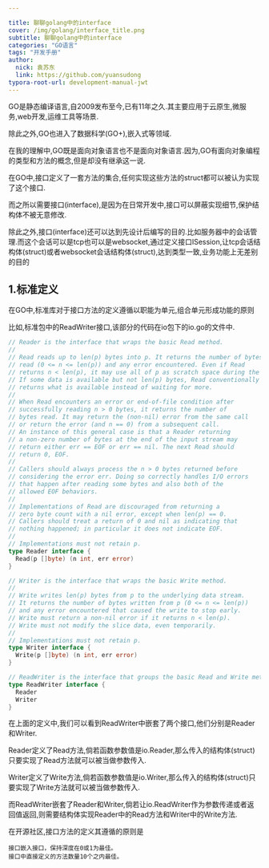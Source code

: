```yaml
---

title: 聊聊golang中的interface
cover: /img/golang/interface_title.png
subtitle: 聊聊golang中的interface
categories: "GO语言"
tags: "开发手册"
author:
  nick: 袁苏东
  link: https://github.com/yuansudong
typora-root-url: development-manual-jwt
---
```


GO是静态编译语言,自2009发布至今,已有11年之久.其主要应用于云原生,微服务,web开发,运维工具等场景.



除此之外,GO也进入了数据科学(GO+),嵌入式等领域.



在我的理解中,GO既是面向对象语言也不是面向对象语言.因为,GO有面向对象编程的类型和方法的概念,但是却没有继承这一说.



在GO中,接口定义了一套方法的集合,任何实现这些方法的struct都可以被认为实现了这个接口.



而之所以需要接口(interface),是因为在日常开发中,接口可以屏蔽实现细节,保护结构体不被无意修改.



除此之外,接口(interface)还可以达到先设计后编写的目的.比如服务器中的会话管理.而这个会话可以是tcp也可以是websocket,通过定义接口ISession,让tcp会话结构体(struct)或者websocket会话结构体(struct),达到类型一致,业务功能上无差别的目的



## 1.标准定义



在GO中,标准库对于接口方法的定义遵循以职能为单元,组合单元形成功能的原则



比如,标准包中的ReadWriter接口,该部分的代码在io包下的io.go的文件中.



```go
// Reader is the interface that wraps the basic Read method.
//
// Read reads up to len(p) bytes into p. It returns the number of bytes
// read (0 <= n <= len(p)) and any error encountered. Even if Read
// returns n < len(p), it may use all of p as scratch space during the call.
// If some data is available but not len(p) bytes, Read conventionally
// returns what is available instead of waiting for more.
//
// When Read encounters an error or end-of-file condition after
// successfully reading n > 0 bytes, it returns the number of
// bytes read. It may return the (non-nil) error from the same call
// or return the error (and n == 0) from a subsequent call.
// An instance of this general case is that a Reader returning
// a non-zero number of bytes at the end of the input stream may
// return either err == EOF or err == nil. The next Read should
// return 0, EOF.
//
// Callers should always process the n > 0 bytes returned before
// considering the error err. Doing so correctly handles I/O errors
// that happen after reading some bytes and also both of the
// allowed EOF behaviors.
//
// Implementations of Read are discouraged from returning a
// zero byte count with a nil error, except when len(p) == 0.
// Callers should treat a return of 0 and nil as indicating that
// nothing happened; in particular it does not indicate EOF.
//
// Implementations must not retain p.
type Reader interface {
  Read(p []byte) (n int, err error)
}

// Writer is the interface that wraps the basic Write method.
//
// Write writes len(p) bytes from p to the underlying data stream.
// It returns the number of bytes written from p (0 <= n <= len(p))
// and any error encountered that caused the write to stop early.
// Write must return a non-nil error if it returns n < len(p).
// Write must not modify the slice data, even temporarily.
//
// Implementations must not retain p.
type Writer interface {
  Write(p []byte) (n int, err error)
}

// ReadWriter is the interface that groups the basic Read and Write methods.
type ReadWriter interface {
  Reader
  Writer
}
```



在上面的定义中,我们可以看到ReadWriter中嵌套了两个接口,他们分别是Reader和Writer.



Reader定义了Read方法,倘若函数参数值是io.Reader,那么传入的结构体(struct)只要实现了Read方法就可以被当做参数传入.



Writer定义了Write方法,倘若函数参数值是io.Writer,那么传入的结构体(struct)只要实现了Write方法就可以被当做参数传入.



而ReadWriter嵌套了Reader和Writer,倘若让io.ReadWriter作为参数传递或者返回值返回,则需要结构体实现Reader中的Read方法和Writer中的Write方法.



在开源社区,接口方法的定义其遵循的原则是



```ABAP
接口嵌入接口，保持深度在0或1为最佳。
接口中直接定义的方法数量10个之内最佳。
```